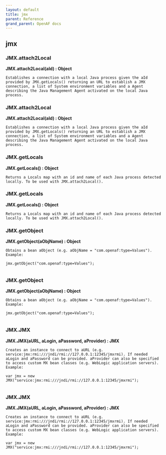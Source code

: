 ```yaml
---
layout: default
title: jmx
parent: Reference
grand_parent: OpenAF docs
---
```



## jmx

### JMX.attach2Local

__JMX.attach2Local(aId) : Object__

````
Establishes a connection with a local Java process given the aId provided by JMX.getLocals() returning an URL to establish a JMX connection, a list of System environment variables and a Agent describing the Java Management Agent activated on the local Java process.
````
### JMX.attach2Local

__JMX.attach2Local(aId) : Object__

````
Establishes a connection with a local Java process given the aId provided by JMX.getLocals() returning an URL to establish a JMX connection, a list of System environment variables and a Agent describing the Java Management Agent activated on the local Java process.
````
### JMX.getLocals

__JMX.getLocals() : Object__

````
Returns a Locals map with an id and name of each Java process detected locally. To be used with JMX.attach2Local().
````
### JMX.getLocals

__JMX.getLocals() : Object__

````
Returns a Locals map with an id and name of each Java process detected locally. To be used with JMX.attach2Local().
````
### JMX.getObject

__JMX.getObject(aObjName) : Object__

````
Obtains a bean aObject (e.g. aObjName = "com.openaf:type=Values").
Example:

jmx.getObject("com.openaf:type=Values");


````
### JMX.getObject

__JMX.getObject(aObjName) : Object__

````
Obtains a bean aObject (e.g. aObjName = "com.openaf:type=Values").
Example:

jmx.getObject("com.openaf:type=Values");


````
### JMX.JMX

__JMX.JMX(aURL, aLogin, aPassword, aProvider) : JMX__

````
Creates an instance to connect to aURL (e.g. service:jmx:rmi:///jndi/rmi://127.0.0.1:12345/jmxrmi). If needed aLogin and aPassword can be provided. aProvider can also be specified to access custom MX bean classes (e.g. WebLogic application servers).
Example:

var jmx = new JMX("service:jmx:rmi:///jndi/rmi://127.0.0.1:12345/jmxrmi");


````
### JMX.JMX

__JMX.JMX(aURL, aLogin, aPassword, aProvider) : JMX__

````
Creates an instance to connect to aURL (e.g. service:jmx:rmi:///jndi/rmi://127.0.0.1:12345/jmxrmi). If needed aLogin and aPassword can be provided. aProvider can also be specified to access custom MX bean classes (e.g. WebLogic application servers).
Example:

var jmx = new JMX("service:jmx:rmi:///jndi/rmi://127.0.0.1:12345/jmxrmi");


````

